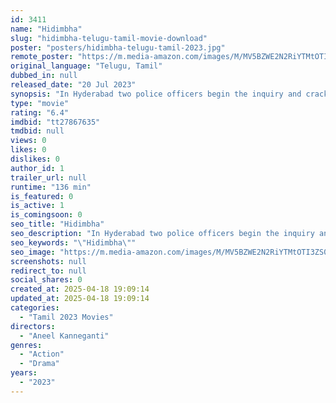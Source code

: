 ```yaml
---
id: 3411
name: "Hidimbha"
slug: "hidimbha-telugu-tamil-movie-download"
poster: "posters/hidimbha-telugu-tamil-2023.jpg"
remote_poster: "https://m.media-amazon.com/images/M/MV5BZWE2N2RiYTMtOTI3ZS00NDhjLTk3YTItNDIwOTVkOGVkNzNlXkEyXkFqcGdeQXVyMTQ2NTg1MzAz._V1_SX300.jpg"
original_language: "Telugu, Tamil"
dubbed_in: null
released_date: "20 Jul 2023"
synopsis: "In Hyderabad two police officers begin the inquiry and crack the case, but in the process, more people go missing. A noteworthy aspect is that all the victims are girls with one other interesting commonality."
type: "movie"
rating: "6.4"
imdbid: "tt27867635"
tmdbid: null
views: 0
likes: 0
dislikes: 0
author_id: 1
trailer_url: null
runtime: "136 min"
is_featured: 0
is_active: 1
is_comingsoon: 0
seo_title: "Hidimbha"
seo_description: "In Hyderabad two police officers begin the inquiry and crack the case, but in the process, more people go missing. A noteworthy aspect is that all the victims are girls with one other interesting commonality."
seo_keywords: "\"Hidimbha\""
seo_image: "https://m.media-amazon.com/images/M/MV5BZWE2N2RiYTMtOTI3ZS00NDhjLTk3YTItNDIwOTVkOGVkNzNlXkEyXkFqcGdeQXVyMTQ2NTg1MzAz._V1_SX300.jpg"
screenshots: null
redirect_to: null
social_shares: 0
created_at: 2025-04-18 19:09:14
updated_at: 2025-04-18 19:09:14
categories:
  - "Tamil 2023 Movies"
directors:
  - "Aneel Kanneganti"
genres:
  - "Action"
  - "Drama"
years:
  - "2023"
---
```

